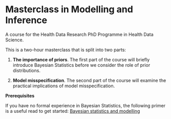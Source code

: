 # Masterclass in Modelling and Inference

A course for the Health Data Research PhD Programme in Health Data Science.

This is a two-hour masterclass that is split into two parts:

1. **The importance of priors**. The first part of the course will briefly introduce Bayesian Statistics before we consider the role of prior distributions.

2. **Model misspecification**. The second part of the course will examine the practical implications of model misspecification.

**Prerequisites**

If you have no formal experience in Bayesian Statistics, the following primer is a useful read to get started: [Bayesian statistics and modelling](https://www.nature.com/articles/s43586-020-00001-2)
